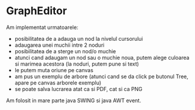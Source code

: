 # GraphEditor
Am implementat urmatoarele:
 - posibilitatea de a adauga un nod la nivelul cursorului
 - adaugarea unei muchii intre 2 noduri
 - posibilitatea de a sterge un nod/o muchie
 - atunci cand adaugam un nod sau o muchie noua, putem alege culoarea si marimea acestora (la noduri, putem pune si text)
 - le putem muta oriune pe canvas
 - am pus un exemplu de arbore (atunci cand se da click pe butonul Tree, apare pe canvas arborele exemplu)
 - se poate salva lucrarea atat ca si PDF, cat si ca PNG
 
 Am folosit in mare parte java SWING si java AWT event.
